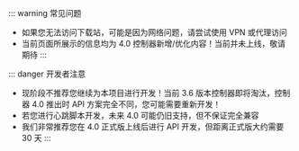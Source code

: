 ﻿---
# https://vitepress.dev/reference/default-theme-home-page
layout: home

hero:
  name: "郊狼游戏控制器"
  text: "让程序联动打破次元壁"
  tagline: "一个希望将全部游戏郊狼化的控制器"
  actions:
    - theme: brand
      text: 前往下载
      link: https://github.com/LYQBING/DG-Lab-Game-Controller/releases
    - theme: alt
      text: 开发手册
      link: ./Introduction/introduction

features:
  - 
    title: "开源项目"
    details: "我们深知开源将会带来更好的生态发展，因此郊狼游戏控制器将一直保持开源"
  - 
    title: "低开发成本"
    details: "如果你是一位开发者，郊狼游戏控制器将会为您带来完善的 API，让您快速实现您心中所想"
  - 
    title: "快速程序联动"
    details: "对于玩家，您无需考虑复杂数据监控，这些将由郊狼游戏控制器进行处理"
  - 
    title: "多适配方案"
    details: "丰富的游戏检测方案，郊狼游戏控制器内置多种检测方案且开放生态，适配多种游戏类型"
---

::: warning 常见问题
- 如果您无法访问下载站，可能是因为网络问题，请尝试使用 VPN 或代理访问
- 当前页面所展示的信息均为 4.0 控制器新增/优化内容！当前并未上线，敬请期待
:::

::: danger 开发者注意
- 现阶段不推荐您继续为本项目进行开发！当前 3.6 版本控制器即将淘汰，控制器 4.0 推出时 API 方案完全不同，您可能需要重新开发！
- 若您进行心跳脚本开发，未来 4.0 可能仍旧支持，但不保证完全兼容
- 我们非常推荐您在 4.0 正式版上线后进行 API 开发，但距离正式版大约需要 30 天
:::